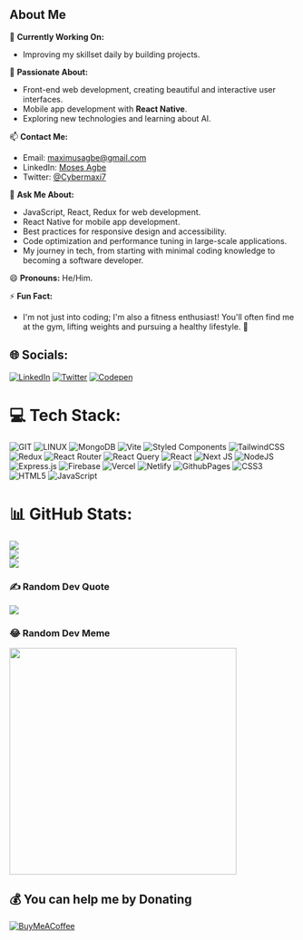 ## **About Me**  

🌱 **Currently Working On:**  
- Improving my skillset daily by building projects.  

🚀 **Passionate About:**  
- Front-end web development, creating beautiful and interactive user interfaces.  
- Mobile app development with **React Native**.  
- Exploring new technologies and learning about AI.  

📫 **Contact Me:**  
- Email: [maximusagbe@gmail.com](mailto:maximusagbe@gmail.com)  
- LinkedIn: [Moses Agbe](https://linkedin.com/in/moses-agbe-b7766321b)  
- Twitter: [@Cybermaxi7](https://www.twitter.com/Cybermaxi7)  

💬 **Ask Me About:**  
- JavaScript, React, Redux for web development.  
- React Native for mobile app development.  
- Best practices for responsive design and accessibility.  
- Code optimization and performance tuning in large-scale applications.  
- My journey in tech, from starting with minimal coding knowledge to becoming a software developer.  

😄 **Pronouns:** He/Him.

⚡ **Fun Fact:**
- I'm not just into coding; I'm also a fitness enthusiast! You'll often find me at the gym, lifting weights and pursuing a healthy lifestyle. 💪



## 🌐 Socials:
[![LinkedIn](https://img.shields.io/badge/LinkedIn-%230077B5.svg?logo=linkedin&logoColor=white)](https://www.linkedin.com/in/moses-agbe-b7766321b/) [![Twitter](https://img.shields.io/badge/Twitter-%231DA1F2.svg?logo=Twitter&logoColor=white)](https://twitter.com/Cybermaxi7) [![Codepen](https://img.shields.io/badge/Codepen-000000?style=for-the-badge&logo=codepen&logoColor=white)](https://codepen.io/https://codepen.io/Cybermaxi) 

# 💻 Tech Stack:
![GIT](https://img.shields.io/badge/Git-fc6d26?style=for-the-badge&logo=git&logoColor=white) ![LINUX](https://img.shields.io/badge/Linux-FCC624?style=for-the-badge&logo=linux&logoColor=black) ![MongoDB](https://img.shields.io/badge/MongoDB-%234ea94b.svg?style=for-the-badge&logo=mongodb&logoColor=white) ![Vite](https://img.shields.io/badge/vite-%23646CFF.svg?style=for-the-badge&logo=vite&logoColor=white) ![Styled Components](https://img.shields.io/badge/styled--components-DB7093?style=for-the-badge&logo=styled-components&logoColor=white) ![TailwindCSS](https://img.shields.io/badge/tailwindcss-%2338B2AC.svg?style=for-the-badge&logo=tailwind-css&logoColor=white) ![Redux](https://img.shields.io/badge/redux-%23593d88.svg?style=for-the-badge&logo=redux&logoColor=white) ![React Router](https://img.shields.io/badge/React_Router-CA4245?style=for-the-badge&logo=react-router&logoColor=white) ![React Query](https://img.shields.io/badge/-React%20Query-FF4154?style=for-the-badge&logo=react%20query&logoColor=white) ![React](https://img.shields.io/badge/react-%2320232a.svg?style=for-the-badge&logo=react&logoColor=%2361DAFB) ![Next JS](https://img.shields.io/badge/Next-black?style=for-the-badge&logo=next.js&logoColor=white) ![NodeJS](https://img.shields.io/badge/node.js-6DA55F?style=for-the-badge&logo=node.js&logoColor=white) ![Express.js](https://img.shields.io/badge/express.js-%23404d59.svg?style=for-the-badge&logo=express&logoColor=%2361DAFB) ![Firebase](https://img.shields.io/badge/firebase-%23039BE5.svg?style=for-the-badge&logo=firebase) ![Vercel](https://img.shields.io/badge/vercel-%23000000.svg?style=for-the-badge&logo=vercel&logoColor=white) ![Netlify](https://img.shields.io/badge/netlify-%23000000.svg?style=for-the-badge&logo=netlify&logoColor=#00C7B7) ![GithubPages](https://img.shields.io/badge/github%20pages-121013?style=for-the-badge&logo=github&logoColor=white) ![CSS3](https://img.shields.io/badge/css3-%231572B6.svg?style=for-the-badge&logo=css3&logoColor=white) ![HTML5](https://img.shields.io/badge/html5-%23E34F26.svg?style=for-the-badge&logo=html5&logoColor=white) ![JavaScript](https://img.shields.io/badge/javascript-%23323330.svg?style=for-the-badge&logo=javascript&logoColor=%23F7DF1E)
# 📊 GitHub Stats:
![](https://github-readme-stats.vercel.app/api?username=cybermaxi7&theme=dark&hide_border=false&include_all_commits=false&count_private=false)<br/>
![](https://github-readme-streak-stats.herokuapp.com/?user=cybermaxi7&theme=dark&hide_border=false)<br/>
![](https://github-readme-stats.vercel.app/api/top-langs/?username=cybermaxi7&theme=dark&hide_border=false&include_all_commits=false&count_private=false&layout=compact)

### ✍️ Random Dev Quote
![](https://quotes-github-readme.vercel.app/api?type=horizontal&theme=radical)

### 😂 Random Dev Meme
<img src='https://randommeme-five.vercel.app/' style="height: 400px;"/>

  ## 💰 You can help me by Donating
  [![BuyMeACoffee](https://img.shields.io/badge/Buy%20Me%20a%20Coffee-ffdd00?style=for-the-badge&logo=buy-me-a-coffee&logoColor=black)](https://buymeacoffee.com/https://www.buymeacoffee.com/cybermaxi7) 

  
<!-- Proudly created with GPRM ( https://gprm.itsvg.in ) -->
